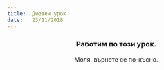 ```yaml
---
title:  Дневен урок
date:   23/11/2018
---
```


### <center>Работим по този урок.</center>
<center>Моля, върнете се по-късно.</center>